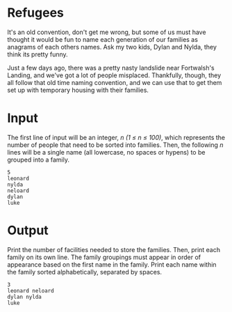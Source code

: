 # Refugees

It's an old convention, don't get me wrong, but some of us must have thought it would be fun to name each generation of our families as anagrams of each others names. Ask my two kids, Dylan and Nylda, they think its pretty funny.

Just a few days ago, there was a pretty nasty landslide near Fortwalsh's Landing, and we've got a lot of people misplaced. Thankfully, though, they all follow that old time naming convention, and we can use that to get them set up with temporary housing with their families.

# Input

The first line of input will be an integer, _n (1 ≤ n ≤ 100)_, which represents the number of people that need to be sorted into families. Then, the following _n_ lines will be a single name (all lowercase, no spaces or hypens) to be grouped into a family.

```
5
leonard
nylda
neloard
dylan
luke
```

# Output

Print the number of facilities needed to store the families. Then, print each family on its own line. The family groupings must appear in order of appearance based on the first name in the family. Print each name within the family sorted alphabetically, separated by spaces.

```
3
leonard neloard
dylan nylda
luke
```
